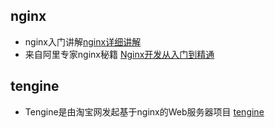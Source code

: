 ## nginx
- nginx入门讲解[nginx详细讲解](http://www.nginx.cn/)
- 来自阿里专家nginx秘籍 [Nginx开发从入门到精通](http://tengine.taobao.org/book/)

## tengine
- Tengine是由淘宝网发起基于nginx的Web服务器项目 [tengine](http://tengine.taobao.org/)